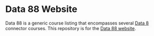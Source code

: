 # Data 88 Website

Data 88 is a generic course listing that encompasses several [Data 8](https://data8.org) connector courses. This repository is for the [Data 88 website](https://d8a-88.github.io).
